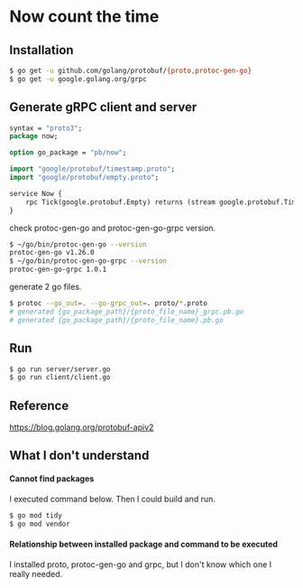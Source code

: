 # Now count the time

## Installation
```sh
$ go get -u github.com/golang/protobuf/{proto,protoc-gen-go}
$ go get -u google.golang.org/grpc
```

## Generate gRPC client and server
```now.proto
syntax = "proto3";
package now;

option go_package = "pb/now";

import "google/protobuf/timestamp.proto";
import "google/protobuf/empty.proto";

service Now {
    rpc Tick(google.protobuf.Empty) returns (stream google.protobuf.Timestamp) {}
}
```

check protoc-gen-go and protoc-gen-go-grpc version.
```sh
$ ~/go/bin/protoc-gen-go --version
protoc-gen-go v1.26.0
$ ~/go/bin/protoc-gen-go-grpc --version
protoc-gen-go-grpc 1.0.1
```

generate 2 go files.
```sh
$ protoc --go_out=. --go-grpc_out=. proto/*.proto
# generated {go_package_path}/{proto_file_name}_grpc.pb.go
# generated {go_package_path}/{proto_file_name}.pb.go
```

## Run
```sh
$ go run server/server.go
$ go run client/client.go
```

## Reference
https://blog.golang.org/protobuf-apiv2

## What I don't understand
#### Cannot find packages
I executed command below. Then I could build and run.
```sh
$ go mod tidy
$ go mod vendor
```

#### Relationship between installed package and command to be executed
I installed proto, protoc-gen-go and grpc, but I don't know which one I really needed.
